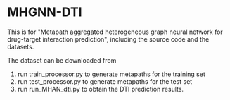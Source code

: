 # MHGNN-DTI

This is for "Metapath aggregated heterogeneous graph neural network for drug-target interaction prediction", including the source code and the datasets.

The dataset can be downloaded from 

1. run train_processor.py to generate metapaths for the training set
2. run test_processor.py to generate metapaths for the test set
3. run run_MHAN_dti.py to obtain the DTI prediction results.
